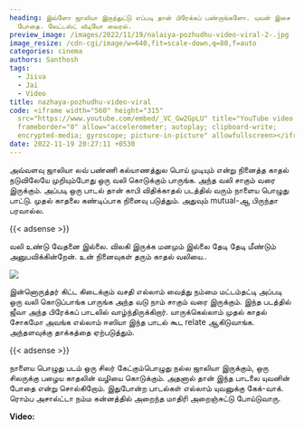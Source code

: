 ```yaml
---
heading: இவ்ளோ ஜாலியா இருந்துட்டு எப்படி தான் பிரேக்கப் பண்றாங்களோ. யுவன் இசை
  போதை. லேட்டஸ்ட் வீடியோ வைரல்.
preview_image: /images/2022/11/19/nalaiya-pozhudhu-video-viral-2-.jpg
image_resize: /cdn-cgi/image/w=640,fit=scale-down,q=80,f=auto
categories: cinema
authors: Santhosh
tags:
  - Jiiva
  - Jai
  - Video
title: nazhaya-pozhudhu-video-viral
code: <iframe width="560" height="315"
  src="https://www.youtube.com/embed/_VC_Gw2GpLU" title="YouTube video player"
  frameborder="0" allow="accelerometer; autoplay; clipboard-write;
  encrypted-media; gyroscope; picture-in-picture" allowfullscreen></iframe>
date: 2022-11-19 20:27:11 +0530
---
```

அவ்வளவு ஜாலியா லவ் பண்ணி கல்யாணத்துல பொய் முடியும் என்று நினைத்த காதல் நடுவிலேயே முறியும்போது ஒரு வலி கொடுக்கும் பாருங்க. அந்த வலி சாகும் வரை இருக்கும். அப்படி ஒரு பாடல் தான் காபி விதிக்காதல் படத்தில் வரும் நாளைய பொழுது பாட்டு. முதல் காதலை கண்டிப்பாக நினைவு படுத்தும். அதுவும் mutual-ஆ பிருந்தா பரவால்ல. 

{{< adsense >}}

வலி
உண்டு
வேதனை
இல்லை.
விலகி
இருக்க
மனமும்
இல்லை
தேடி
தேடி
மீண்டும்
அனுபவிக்கின்றேன்.
உன்
நினைவுகள்
தரும்
காதல்
வலியை..

![](/images/2022/11/19/nalaiya-pozhudhu-video-viral-1-.jpg)

இன்னொருத்தர் கிட்ட கிடைக்கும் வசதி எல்லாம் வைத்து நம்மை மட்டம்தட்டி அப்படி ஒரு வலி கொடுப்பாங்க பாருங்க அந்த வடு நாம் சாகும் வரை இருக்கும். இந்த படத்தில் ஜீவா அந்த பிரேக்கப் பாடலில் வாழ்ந்திருக்கிறார். யாருக்கெல்லாம் முதல் காதல் சோகமோ அவங்க எல்லாம் ஈஸியா இந்த பாடல் கூட relate ஆகிடுவாங்க. அந்தளவுக்கு தாக்கத்தை ஏற்படுத்தும்.

{{< adsense >}}

நாளைய பொழுது படம் ஒரு சிலர் கேட்கும்பொழுது நல்ல ஜாலியா இருக்கும், ஒரு சிலருக்கு பழைய காதலின் வழியை கொடுக்கும். அதனால் தான் இந்த பாடலை யுவனின் போதை என்று சொல்கிறோம். இதுபோன்ற பாடல்கள் எல்லாம் யுவனுக்கு கேக்-வாக். ரொம்ப அசால்ட்டா நம்ம கன்னத்தில் அறைந்த மாதிரி அறைஞ்சுட்டு போய்டுவாரு.

**V﻿ideo:**